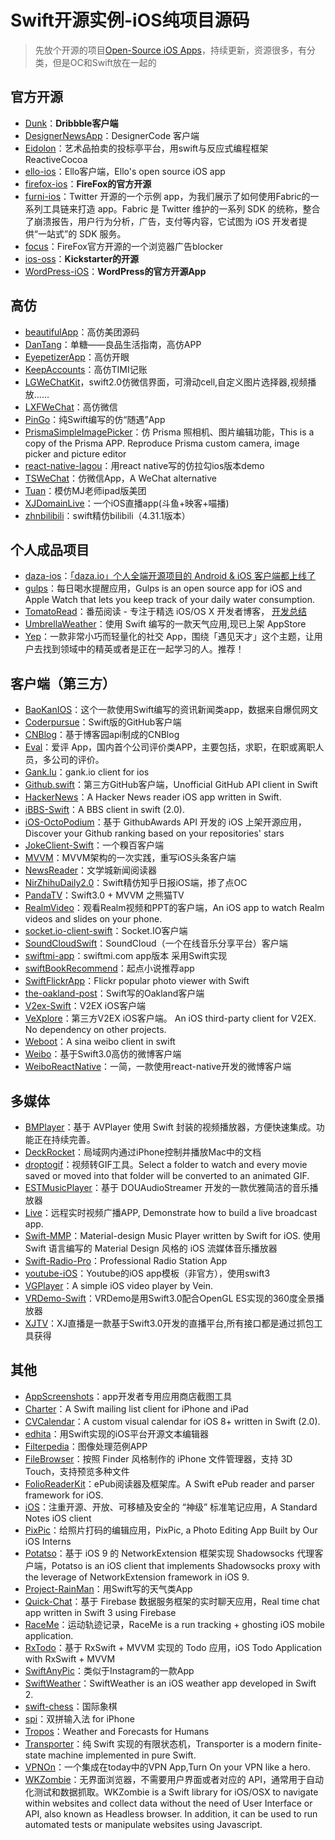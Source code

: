 # Swift开源实例-iOS纯项目源码
> 先放个开源的项目[Open-Source iOS Apps][1]，持续更新，资源很多，有分类，但是OC和Swift放在一起的

## 官方开源
- [Dunk][2]：**Dribbble客户端**
- [DesignerNewsApp][3]：DesignerCode 客户端
- [Eidolon][4]：艺术品拍卖的投标亭平台，用swift与反应式编程框架 ReactiveCocoa
- [ello-ios][5]：Ello客户端，Ello's open source iOS app
- [firefox-ios][6]：**FireFox的官方开源**
- [furni-ios][7]：Twitter 开源的一个示例 app，为我们展示了如何使用Fabric的一系列工具链来打造 app。Fabric 是 Twitter 维护的一系列 SDK 的统称，整合了崩溃报告，用户行为分析，广告，支付等内容，它试图为 iOS 开发者提供“一站式”的 SDK 服务。
- [focus][8]：FireFox官方开源的一个浏览器广告blocker
- [ios-oss][9]：**Kickstarter的开源**
- [WordPress-iOS][10]：**WordPress的官方开源App**

## 高仿
- [beautifulApp][11]：高仿美团源码
- [DanTang][12]：单糖——良品生活指南，高仿APP
- [EyepetizerApp][13]：高仿开眼
- [KeepAccounts][14]：高仿TIMI记账
- [LGWeChatKit][15]，swift2.0仿微信界面，可滑动cell,自定义图片选择器,视频播放……
- [LXFWeChat][16]：高仿微信
- [PinGo][17]：纯Swift编写的仿“随遇”App
- [PrismaSimpleImagePicker][18]：仿 Prisma 照相机、图片编辑功能，This is a copy of the Prisma APP. Reproduce Prisma custom camera, image picker and picture editor
- [react-native-lagou][19]：用react native写的仿拉勾ios版本demo
- [TSWeChat][20]：仿微信App，A WeChat alternative
- [Tuan][21]：模仿MJ老师ipad版美团
- [XJDomainLive][22]：一个iOS直播app(斗鱼+映客+喵播)
- [zhnbilibili][23]：swift精仿bilibili（4.31.1版本）

## 个人成品项目
- [daza-ios][24]：[「daza.io」个人全端开源项目的 Android & iOS 客户端都上线了][25]
- [gulps][26]：每日喝水提醒应用，Gulps is an open source app for iOS and Apple Watch that lets you keep track of your daily water consumption.
- [TomatoRead][27]：番茄阅读 - 专注于精选 iOS/OS X 开发者博客， [开发总结][28]
- [UmbrellaWeather][29]：使用 Swift 编写的一款天气应用,现已上架 AppStore
- [Yep][30]：一款非常小巧而轻量化的社交 App，围绕「遇见天才」这个主题，让用户去找到领域中的精英或者是正在一起学习的人。推荐！

## 客户端（第三方）
- [BaoKanIOS][31]：这个一款使用Swift编写的资讯新闻类app，数据来自爆侃网文
- [Coderpursue][32]：Swift版的GitHub客户端
- [CNBlog][33]：基于博客园api制成的CNBlog
- [Eval][34]：爱评 App，国内首个公司评价类APP，主要包括，求职，在职或离职人员，多公司的评价。 
- [Gank.lu][35]：gank.io client for ios
- [Github.swift][36]：第三方GitHub客户端，Unofficial GitHub API client in Swift
- [HackerNews][37]：A Hacker News reader iOS app written in Swift.
- [iBBS-Swift][38]：A BBS client in swift (2.0).
- [iOS-OctoPodium][39]：基于 GithubAwards API 开发的 iOS 上架开源应用，Discover your Github ranking based on your repositories' stars
- [JokeClient-Swift][40]：一个糗百客户端
- [MVVM][41]：MVVM架构的一次实践，重写iOS头条客户端
- [NewsReader][42]：文学城新闻阅读器
- [NirZhihuDaily2.0][43]：Swift精仿知乎日报iOS端，掺了点OC
- [PandaTV][44]：Swift3.0 + MVVM 之熊猫TV
- [RealmVideo][45]：观看Realm视频和PPT的客户端，An iOS app to watch Realm videos and slides on your phone.
- [socket.io-client-swift][46]：Socket.IO客户端
- [SoundCloudSwift][47]：SoundCloud（一个在线音乐分享平台）客户端
- [swiftmi-app][48]：swiftmi.com app版本 采用Swift实现
- [swiftBookRecommend][49]：起点小说推荐app
- [SwiftFlickrApp][50]：Flickr popular photo viewer with Swift 
- [the-oakland-post][51]：Swift写的Oakland客户端
- [V2ex-Swift][52]：V2EX iOS客户端
- [VeXplore][53]：第三方V2EX iOS客户端。 An iOS third-party client for V2EX. No dependency on other projects.
- [Weboot][54]：A sina weibo client in swift
- [Weibo][55]：基于Swift3.0高仿的微博客户端
- [WeiboReactNative][56]：一简，一款使用react-native开发的微博客户端


## 多媒体
- [BMPlayer][57]：基于 AVPlayer 使用 Swift 封装的视频播放器，方便快速集成。功能正在持续完善。
- [DeckRocket][58]：局域网内通过iPhone控制并播放Mac中的文档
- [droptogif][59]：视频转GIF工具。Select a folder to watch and every movie saved or moved into that folder will be converted to an animated GIF.
- [ESTMusicPlayer][60]：基于 DOUAudioStreamer 开发的一款优雅简洁的音乐播放器
- [Live][61]：远程实时视频广播APP, Demonstrate how to build a live broadcast app.
- [Swift-MMP][62]：Material-design Music Player written by Swift for iOS. 使用 Swift 语言编写的 Material Design 风格的 iOS 流媒体音乐播放器
- [Swift-Radio-Pro][63]：Professional Radio Station App
- [youtube-iOS][64]：Youtube的iOS app模板（非官方），使用swift3
- [VGPlayer][65]：A simple iOS video player by Vein.
- [VRDemo-Swift][66]：VRDemo是用Swift3.0配合OpenGL ES实现的360度全景播放器
- [XJTV][67]：XJ直播是一款基于Swift3.0开发的直播平台,所有接口都是通过抓包工具获得

## 其他
- [AppScreenshots][68]：app开发者专用应用商店截图工具
- [Charter][69]：A Swift mailing list client for iPhone and iPad
- [CVCalendar][70]：A custom visual calendar for iOS 8+ written in Swift (2.0).
- [edhita][71]：用Swift实现的iOS平台开源文本编辑器
- [Filterpedia][72]：图像处理范例APP
- [FileBrowser][73]：按照 Finder 风格制作的 iPhone 文件管理器，支持 3D Touch，支持预览多种文件
- [FolioReaderKit][74]：ePub阅读器及框架库。A Swift ePub reader and parser framework for iOS.
- [iOS][75]：注重开源、开放、可移植及安全的 “神级” 标准笔记应用，A Standard Notes iOS client 
- [PixPic][76]：给照片打码的编辑应用，PixPic, a Photo Editing App Built by Our iOS Interns
- [Potatso][77]：基于 iOS 9 的 NetworkExtension 框架实现 Shadowsocks 代理客户端，Potatso is an iOS client that implements Shadowsocks proxy with the leverage of NetworkExtension framework in iOS 9.
- [Project-RainMan][78]：用Swift写的天气类App
- [Quick-Chat][79]：基于 Firebase 数据服务框架的实时聊天应用，Real time chat app written in Swift 3 using Firebase
- [RaceMe][80]：运动轨迹记录，RaceMe is a run tracking + ghosting iOS mobile application.
- [RxTodo][81]：基于 RxSwift + MVVM 实现的 Todo 应用，iOS Todo Application with RxSwift + MVVM
- [SwiftAnyPic][82]：类似于Instagram的一款App
- [SwiftWeather][83]：SwiftWeather is an iOS weather app developed in Swift 2. 
- [swift-chess][84]：国际象棋
- [spi][85]：双拼输入法 for iPhone
- [Tropos][86]：Weather and Forecasts for Humans
- [Transporter][87]：纯 Swift 实现的有限状态机，Transporter is a modern finite-state machine implemented in pure Swift. 
- [VPNOn][88]：一个集成在today中的VPN App,Turn On your VPN like a hero.
- [WKZombie][89]：无界面浏览器，不需要用户界面或者对应的 API，通常用于自动化测试和数据抓取。WKZombie is a Swift library for iOS/OSX to navigate within websites and collect data without the need of User Interface or API, also known as Headless browser. In addition, it can be used to run automated tests or manipulate websites using Javascript.

[1]:	https://github.com/dkhamsing/open-source-ios-apps
[2]:	https://github.com/naoyashiga/Dunk "Dunk"
[3]:	https://github.com/MengTo/DesignerNewsApp "DesignerNewsApp"
[4]:	https://github.com/artsy/eidolon "Eidolon"
[5]:	https://github.com/ello/ello-ios "ello-ios"
[6]:	https://github.com/mozilla/firefox-ios "firefox-ios"
[7]:	https://github.com/twitterdev/furni-ios "furni-ios"
[8]:	https://github.com/mozilla/focus "focus"
[9]:	https://github.com/kickstarter/ios-oss "ios-oss"
[10]:	https://github.com/wordpress-mobile/WordPress-iOS "WordPress-iOS"
[11]:	https://github.com/lyimin/beautifulApp "beautifulApp"
[12]:	https://github.com/hrscy/DanTang "DanTang"
[13]:	https://github.com/lyimin/EyepetizerApp "EyepetizerApp"
[14]:	https://github.com/Jerrylingit/KeepAccounts "KeepAccounts"
[15]:	https://github.com/jamy0801/LGWeChatKit
[16]:	https://github.com/LinXunFeng/LXFWeChat "LXFWeChat"
[17]:	https://github.com/gaowanli/PinGo "PinGo"
[18]:	https://github.com/Roylee-ML/PrismaSimpleImagePicker "PrismaSimpleImagePicker"
[19]:	https://github.com/heruijun/react-native-lagou "react-native-lagou"
[20]:	https://github.com/hilen/TSWeChat "TSWeChat"
[21]:	https://github.com/aiqiuqiu/Tuan "Tuan"
[22]:	https://github.com/lishengbing/XJDomainLive "XJDomainLive"
[23]:	https://github.com/zhnnnnn/zhnbilibili "zhnbilibili"
[24]:	https://github.com/lijy91/daza-ios "daza-ios"
[25]:	http://www.jianshu.com/p/34fb9176fdc5
[26]:	https://github.com/FancyPixel/gulps "gulps"
[27]:	https://github.com/everettjf/TomatoRead "TomatoRead"
[28]:	https://everettjf.github.io/2016/05/13/how-to-write-a-simple-feed-reader "开发总结"
[29]:	https://github.com/ZeroJian/UmbrellaWeather "UmbrellaWeather"
[30]:	https://github.com/CatchChat/Yep "Yep"
[31]:	https://github.com/6ag/BaoKanIOS "BaoKanIOS"
[32]:	https://github.com/wenghengcong/Coderpursue "Coderpursue"
[33]:	https://github.com/samAroundGitHub/CNBlog "CNBlog"
[34]:	http://git.oschina.net/hengchengfei/eval "Eval"
[35]:	https://github.com/Panl/Gank.lu "Gank.lu"
[36]:	https://github.com/onmyway133/Github.swift "Github.swift"
[37]:	https://github.com/amitburst/HackerNews "HackerNews"
[38]:	https://github.com/iAugux/iBBS-Swift "iBBS-Swift"
[39]:	https://github.com/nunogoncalves/iOS-OctoPodium "iOS-OctoPodium"
[40]:	https://github.com/YANGReal/JokeClient-Swift "JokeClient-Swift"
[41]:	https://github.com/shenAlexy/MVVM "MVVM"
[42]:	https://github.com/conanwhf/NewsReader "NewsReader"
[43]:	https://github.com/zpz1237/NirZhihuDaily2.0 "NirZhihuDaily2.0"
[44]:	https://github.com/VictDog/PandaTV "PandaTV"
[45]:	https://github.com/BalestraPatrick/RealmVideo "RealmVideo"
[46]:	https://github.com/socketio/socket.io-client-swift "socket.io-client-swift"
[47]:	https://github.com/pepibumur/SoundCloudSwift "SoundCloudSwift"
[48]:	https://github.com/feiin/swiftmi-app "swiftmi-app"
[49]:	https://github.com/bravekingzhang/swiftBookRecommend "swiftBookRecommend"
[50]:	https://github.com/synboo/SwiftFlickrApp "SwiftFlickrApp"
[51]:	https://github.com/aclissold/The-Oakland-Post "the-oakland-post"
[52]:	https://github.com/Finb/V2ex-Swift "V2ex-Swift"
[53]:	https://github.com/xsxsxszs/VeXplore "VeXplore"
[54]:	https://github.com/iAugux/Weboot "Weboot"
[55]:	https://github.com/iosyaowei/Weibo "Weibo"
[56]:	https://github.com/SFantasy/WeiboReactNative "WeiboReactNative"
[57]:	https://github.com/BrikerMan/BMPlayer "BMPlayer"
[58]:	https://github.com/jpsim/DeckRocket "DeckRocket"
[59]:	https://github.com/mortenjust/droptogif "droptogif"
[60]:	https://github.com/Aufree/ESTMusicPlayer "ESTMusicPlayer"
[61]:	https://github.com/ltebean/Live "Live"
[62]:	https://github.com/johnlui/Swift-MMP "Swift-MMP"
[63]:	https://github.com/swiftcodex/Swift-Radio-Pro "Swift-Radio-Pro"
[64]:	https://github.com/aslanyanhaik/youtube-iOS "youtube-iOS"
[65]:	https://github.com/VeinGuo/VGPlayer "VGPlayer"
[66]:	https://github.com/Huanhoo/VRDemo-Swift "VRDemo-Swift"
[67]:	https://github.com/Paulpang/XJTV "XJTV"
[68]:	https://github.com/6ag/AppScreenshots "AppScreenshots"
[69]:	https://github.com/matthewpalmer/Charter "Charter"
[70]:	https://github.com/Mozharovsky/CVCalendar "CVCalendar"
[71]:	https://github.com/tnantoka/edhita "edhita"
[72]:	https://github.com/FlexMonkey/Filterpedia "Filterpedia"
[73]:	https://github.com/marmelroy/FileBrowser "FileBrowser"
[74]:	https://github.com/FolioReader/FolioReaderKit "FolioReaderKit"
[75]:	https://github.com/standardnotes/iOS "iOS"
[76]:	https://github.com/Yalantis/PixPic "PixPic"
[77]:	https://github.com/shadowsocks/Potatso "Potatso"
[78]:	https://github.com/Mav3r1ck/Project-RainMan "Project-RainMan"
[79]:	https://github.com/aslanyanhaik/Quick-Chat "Quick-Chat"
[80]:	https://github.com/enochng1/RaceMe "RaceMe"
[81]:	https://github.com/devxoul/RxTodo "RxTodo"
[82]:	https://github.com/kwkhaw/SwiftAnyPic "SwiftAnyPic"
[83]:	https://github.com/JakeLin/SwiftWeather "SwiftWeather"
[84]:	https://github.com/JackBCousineau/swift-chess "swift-chess"
[85]:	https://github.com/guoc/spi "spi"
[86]:	https://github.com/thoughtbot/Tropos "Tropos"
[87]:	https://github.com/DenHeadless/Transporter "Transporter"
[88]:	https://github.com/lexrus/VPNOn "VPNOn"
[89]:	https://github.com/mkoehnke/WKZombie